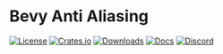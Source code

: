 # Bevy Anti Aliasing 

[![License](https://img.shields.io/badge/license-MIT%2FApache-blue.svg)](https://github.com/bevyengine/bevy#license)
[![Crates.io](https://img.shields.io/crates/v/bevy_core_pipeline.svg)](https://crates.io/crates/bevy_core_pipeline)
[![Downloads](https://img.shields.io/crates/d/bevy_core_pipeline.svg)](https://crates.io/crates/bevy_core_pipeline)
[![Docs](https://docs.rs/bevy_core_pipeline/badge.svg)](https://docs.rs/bevy_core_pipeline/latest/bevy_core_pipeline/)
[![Discord](https://img.shields.io/discord/691052431525675048.svg?label=&logo=discord&logoColor=ffffff&color=7389D8&labelColor=6A7EC2)](https://discord.gg/bevy)

